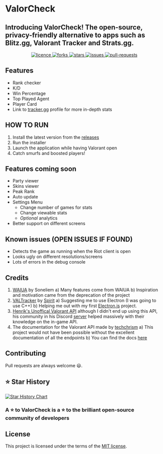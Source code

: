 # ValorCheck

<h2>Introducing ValorCheck! The open-source, privacy-friendly alternative to apps such as Blitz.gg, Valorant Tracker and Strats.gg.</h2>

<p align="center">
<a href="https://github.com/yvanlok/valorcheck/blob/main/LICENSE" target="_blank">
<img src="https://img.shields.io/github/license/yvanlok/valorcheck?style=flat-square" alt="licence" />
</a>
<a href="https://github.com/yvanlok/valorcheck/fork" target="_blank">
<img src="https://img.shields.io/github/forks/yvanlok/valorcheck?style=flat-square" alt="forks"/>
</a>
<a href="https://github.com/yvanlok/valorcheck/stargazers" target="_blank">
<img src="https://img.shields.io/github/stars/yvanlok/valorcheck?style=flat-square" alt="stars"/>
</a>
<a href="https://github.com/yvanlok/valorcheck/issues" target="_blank">
<img src="https://img.shields.io/github/issues/yvanlok/valorcheck?style=flat-square" alt="issues"/>
</a>
<a href="https://github.com/yvanlok/valorcheck/pulls" target="_blank">
<img src="https://img.shields.io/github/issues-pr/yvanlok/valorcheck?style=flat-square" alt="pull-requests"/>
</a>

## Features
- Rank checker
- K/D
- Win Percentage
- Top Played Agent
- Player Card
- Link to [tracker.gg](https://tracker.gg/valorant) profile for more in-depth stats

## HOW TO RUN

1. Install the latest version from the [releases](https://github.com/yvanlok/valorcheck/releases)
2. Run the installer
3. Launch the application while having Valorant open
4. Catch smurfs and boosted players!

## Features coming soon
- Party viewer
- Skins viewer
- Peak Rank
- Auto update
- Settings Menu
  - Change number of games for stats
  - Change viewable stats
  - *Optional* analytics
- Better support on different screens

## Known issues (OPEN ISSUES IF FOUND)
- Detects the game as running when the Riot client is open
- Looks ugly on different resolutions/screens
- Lots of errors in the debug console


## Credits
1. [WAIUA](https://github.com/Soneliem/WAIUA) by Soneliem
  a) Many features come from WAIUA
  b) Inspiration and motivation came from the deprecation of the project
2. [VALTracker](https://valtracker.gg) by [Spirit](https://github.com/codedotspirit)
  a) Suggesting me to use Electron (I was going to use C++)
  b) Helping me out with my first [Electron.js](https://www.electronjs.org/) project.
3. [Henrik's Unoffical Valorant API](https://github.com/Henrik-3/unofficial-valorant-api)  although I didn't end up using this API, his community in his Discord [server](https://discord.gg/sWzkPtJkDg) helped massively with their knowledge on the in-game API.
4. The documentation for the Valorant API made by [techchrism](https://github.com/techchrism)
   a) This project would not have been possible without the excellent documentation of all the endpoints
   b) You can find the docs [here](https://valapidocs.techchrism.me/)

## Contributing

Pull requests are always welcome 😃.

## ⭐️ Star History

[![Star History Chart](https://api.star-history.com/svg?repos=yvanlok/valorcheck&type=Date)](https://github.com/yvanlok/valorcheck/stargazers)

<h3>
A ⭐️ to ValorCheck is a ⭐️ to the brilliant open-source community of developers
</h3>


## License

This project is licensed under the terms of the [MIT license](LICENSE).
